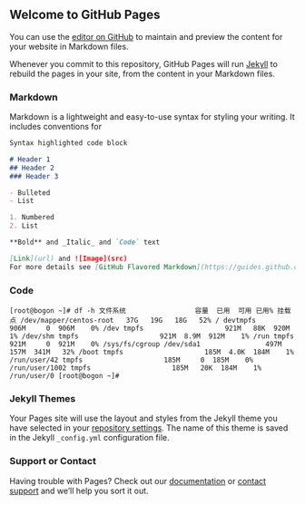 ## Welcome to GitHub Pages

You can use the [editor on GitHub](https://github.com/ready2race/ready2race.github.io/edit/master/README.md) to maintain and preview the content for your website in Markdown files.

Whenever you commit to this repository, GitHub Pages will run [Jekyll](https://jekyllrb.com/) to rebuild the pages in your site, from the content in your Markdown files.

### Markdown

Markdown is a lightweight and easy-to-use syntax for styling your writing. It includes conventions for

```markdown
Syntax highlighted code block

# Header 1
## Header 2
### Header 3

- Bulleted
- List

1. Numbered
2. List

**Bold** and _Italic_ and `Code` text

[Link](url) and ![Image](src)
For more details see [GitHub Flavored Markdown](https://guides.github.com/features/mastering-markdown/).
```

### Code
`
[root@bogon ~]# df -h
文件系统                 容量  已用  可用 已用% 挂载点
/dev/mapper/centos-root   37G   19G   18G   52% /
devtmpfs                 906M     0  906M    0% /dev
tmpfs                    921M   88K  920M    1% /dev/shm
tmpfs                    921M  8.9M  912M    1% /run
tmpfs                    921M     0  921M    0% /sys/fs/cgroup
/dev/sda1                497M  157M  341M   32% /boot
tmpfs                    185M  4.0K  184M    1% /run/user/42
tmpfs                    185M     0  185M    0% /run/user/1002
tmpfs                    185M   20K  184M    1% /run/user/0
[root@bogon ~]# 
`

### Jekyll Themes

Your Pages site will use the layout and styles from the Jekyll theme you have selected in your [repository settings](https://github.com/ready2race/ready2race.github.io/settings). The name of this theme is saved in the Jekyll `_config.yml` configuration file.

### Support or Contact

Having trouble with Pages? Check out our [documentation](https://help.github.com/categories/github-pages-basics/) or [contact support](https://github.com/contact) and we’ll help you sort it out.


